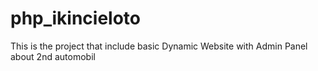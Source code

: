 # php_ikincieloto
This is the project that include basic Dynamic Website with Admin Panel about 2nd automobil
